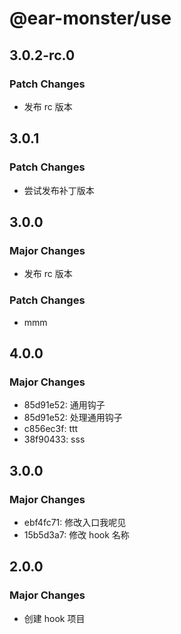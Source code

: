 # @ear-monster/use

## 3.0.2-rc.0

### Patch Changes

-   发布 rc 版本

## 3.0.1

### Patch Changes

-   尝试发布补丁版本

## 3.0.0

### Major Changes

-   发布 rc 版本

### Patch Changes

-   mmm

## 4.0.0

### Major Changes

-   85d91e52: 通用钩子
-   85d91e52: 处理通用钩子
-   c856ec3f: ttt
-   38f90433: sss

## 3.0.0

### Major Changes

-   ebf4fc71: 修改入口我呢见
-   15b5d3a7: 修改 hook 名称

## 2.0.0

### Major Changes

-   创建 hook 项目
